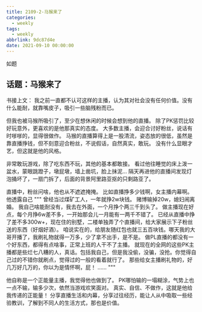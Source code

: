 ```yaml
---
title: 2109-2-马猴来了
categories:
  - weekly
tags:
  - weekly
abbrlink: 9dc87d4e
date: 2021-09-10 00:00:00
---
```

如题
<!-- more -->

## 话题：马猴来了

书接上文：
我之前一直都不认可这样的主播，认为其对社会没有任何价值。没有什么能耐，就靠嘴皮子，吸引一些脑残粉而已。

但我也被马猴所吸引了，至少在想休闲的时候会想到他的直播。
除了PK惩罚比较好玩意外，更喜欢的是他那真实的态度。
大多数主播，会迎合讨好粉丝，说话有时嗲嗲的，显得很做作。
马猴的直播算得上是一股清流，姿态放的很低，虽然是靠直播挣钱，但不刻意迎合粉丝，不说假话，自然真实，敢玩。
没有什么显眼才艺，但这就是他的风格。

非常敢玩游戏，除了吃东西不玩，其他的基本都敢接。
看过他往睡觉的床上泼一盆水，蒙眼跳蹬子，墩屁墩，墙上凿坑，脸上抹泥...
隔天再进他的直播间发现灯泡捅坏了，一扇门拆了，后面的背景阿里路亚抠的只剩路亚了。

直播中，粉丝问啥，他也从不遮遮掩掩。
比如直播挣多少钱啊，女主播内幕啊。
他透露自己
"""
曾经当过煤矿工人，一年就挣2w块钱。
赌博输掉20w，媳妇闹离婚。
我自己啥能耐没有，我去在外面，一个月挣个两三千到头了。
做主播现在好点，每个月挣6w差不多，一开始那会儿一月能有一两千不错了。
已经从直播中挣了差不多300w+，现在住的别墅，二楼单独弄了个直播间，给大家展示下子粉丝送的东西（好烟好酒）。
咱说实在的，给朋友随红包也就三五百块钱。哪天我的大哥开播了，我刷礼物就得一万多，少了拿不出手，是不是。
做PL直播的都没有一个好东西，都得有点啥事，正常上班的人干不了主播。
就现在的全网的这些PK主播都是些烂七八糟的人，真话。包括我自己，但是我没偷，没骗，没抢。你觉得自己过的不错你就刷点，觉得过的一般的看着就行了。
那些给女主播刷礼物的，好几万好几万的，你以为是情怀啊，屁！
......
"""

他自称是一个正能量主播，我觉得他也做到了。
PK哪怕输的一塌糊涂，气势上也一点不输，输多少次，依然当游戏欢笑面对。
真实、自信、不做作，这就是他给我传递的正能量！
分享直播生活和内幕，分享过往经历，能让人从中吸取一些经验教训，了解到不同人的生活方式，那也是价值。

